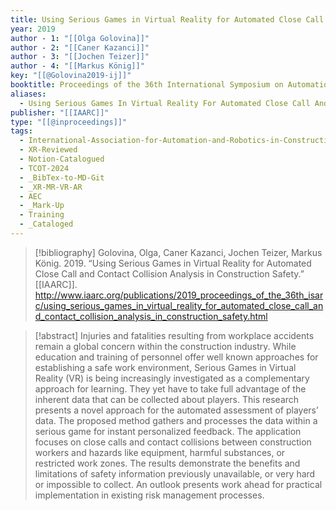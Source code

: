 ```yaml
---
title: Using Serious Games in Virtual Reality for Automated Close Call and Contact Collision Analysis in Construction Safety
year: 2019
author - 1: "[[Olga Golovina]]"
author - 2: "[[Caner Kazanci]]"
author - 3: "[[Jochen Teizer]]"
author - 4: "[[Markus König]]"
key: "[[@Golovina2019-ij]]"
booktitle: Proceedings of the 36th International Symposium on Automation and Robotics in Construction (ISARC)
aliases:
  - Using Serious Games In Virtual Reality For Automated Close Call And Contact Collision Analysis In Construction Safety
publisher: "[[IAARC]]"
type: "[[@inproceedings]]"
tags:
  - International-Association-for-Automation-and-Robotics-in-Construction-IAARC
  - XR-Reviewed
  - Notion-Catalogued
  - TCOT-2024
  - _BibTex-to-MD-Git
  - _XR-MR-VR-AR
  - AEC
  - _Mark-Up
  - Training
  - _Cataloged
---
```


> [!bibliography]
> Golovina, Olga, Caner Kazanci, Jochen Teizer, Markus König. 2019. “Using Serious Games in Virtual Reality for Automated Close Call and Contact Collision Analysis in Construction Safety.” [[IAARC]]. http://www.iaarc.org/publications/2019_proceedings_of_the_36th_isarc/using_serious_games_in_virtual_reality_for_automated_close_call_and_contact_collision_analysis_in_construction_safety.html

> [!abstract]
> Injuries and fatalities resulting from workplace accidents remain a global concern within the construction industry. While education and training of personnel offer well known approaches for establishing a safe work environment, Serious Games in Virtual Reality (VR) is being increasingly investigated as a complementary approach for learning. They yet have to take full advantage of the inherent data that can be collected about players. This research presents a novel approach for the automated assessment of players’ data. The proposed method gathers and processes the data within a serious game for instant personalized feedback. The application focuses on close calls and contact collisions between construction workers and hazards like equipment, harmful substances, or restricted work zones. The results demonstrate the benefits and limitations of safety information previously unavailable, or very hard or impossible to collect. An outlook presents work ahead for practical implementation in existing risk management processes.